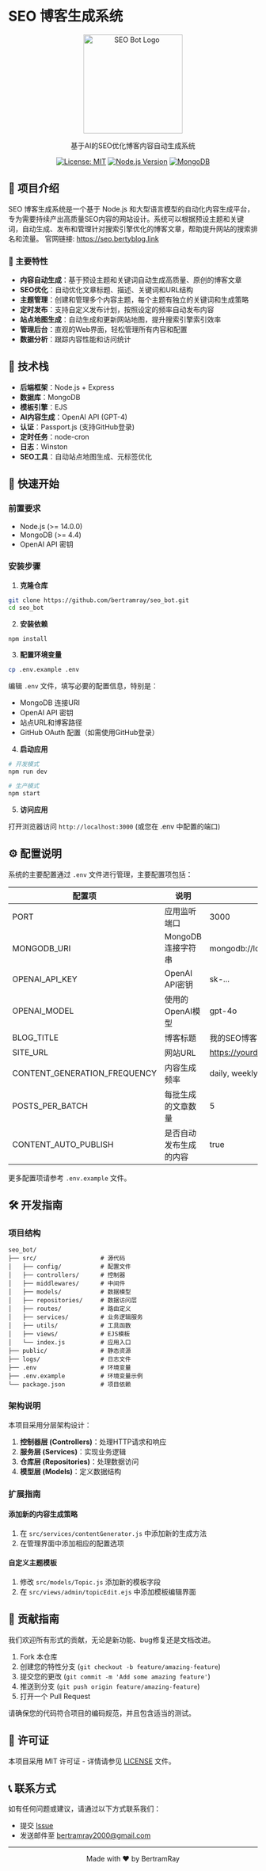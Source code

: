 # SEO 博客生成系统

<div align="center">
  <img src="public/images/logo.png" alt="SEO Bot Logo" width="200" height="auto">
  <p>基于AI的SEO优化博客内容自动生成系统</p>
  
  [![License: MIT](https://img.shields.io/badge/License-MIT-yellow.svg)](https://opensource.org/licenses/MIT)
  [![Node.js Version](https://img.shields.io/badge/node-%3E%3D14.0.0-brightgreen.svg)](https://nodejs.org/)
  [![MongoDB](https://img.shields.io/badge/MongoDB-4.4+-green.svg)](https://www.mongodb.com/)
</div>

## 📖 项目介绍

SEO 博客生成系统是一个基于 Node.js 和大型语言模型的自动化内容生成平台，专为需要持续产出高质量SEO内容的网站设计。系统可以根据预设主题和关键词，自动生成、发布和管理针对搜索引擎优化的博客文章，帮助提升网站的搜索排名和流量。
官网链接: https://seo.bertyblog.link

### 🌟 主要特性

- **内容自动生成**：基于预设主题和关键词自动生成高质量、原创的博客文章
- **SEO优化**：自动优化文章标题、描述、关键词和URL结构
- **主题管理**：创建和管理多个内容主题，每个主题有独立的关键词和生成策略
- **定时发布**：支持自定义发布计划，按照设定的频率自动发布内容
- **站点地图生成**：自动生成和更新网站地图，提升搜索引擎索引效率
- **管理后台**：直观的Web界面，轻松管理所有内容和配置
- **数据分析**：跟踪内容性能和访问统计

## 🔧 技术栈

- **后端框架**：Node.js + Express
- **数据库**：MongoDB
- **模板引擎**：EJS
- **AI内容生成**：OpenAI API (GPT-4)
- **认证**：Passport.js (支持GitHub登录)
- **定时任务**：node-cron
- **日志**：Winston
- **SEO工具**：自动站点地图生成、元标签优化

## 🚀 快速开始

### 前置要求

- Node.js (>= 14.0.0)
- MongoDB (>= 4.4)
- OpenAI API 密钥

### 安装步骤

1. **克隆仓库**

```bash
git clone https://github.com/bertramray/seo_bot.git
cd seo_bot
```

2. **安装依赖**

```bash
npm install
```

3. **配置环境变量**

```bash
cp .env.example .env
```

编辑 `.env` 文件，填写必要的配置信息，特别是：
- MongoDB 连接URI
- OpenAI API 密钥
- 站点URL和博客路径
- GitHub OAuth 配置（如需使用GitHub登录）

4. **启动应用**

```bash
# 开发模式
npm run dev

# 生产模式
npm start
```

5. **访问应用**

打开浏览器访问 `http://localhost:3000` (或您在 .env 中配置的端口)

## ⚙️ 配置说明

系统的主要配置通过 `.env` 文件进行管理，主要配置项包括：

| 配置项 | 说明 | 示例值 |
|--------|------|--------|
| PORT | 应用监听端口 | 3000 |
| MONGODB_URI | MongoDB连接字符串 | mongodb://localhost:27017/seo_bot |
| OPENAI_API_KEY | OpenAI API密钥 | sk-... |
| OPENAI_MODEL | 使用的OpenAI模型 | gpt-4o |
| BLOG_TITLE | 博客标题 | 我的SEO博客 |
| SITE_URL | 网站URL | https://yourdomain.com |
| CONTENT_GENERATION_FREQUENCY | 内容生成频率 | daily, weekly, custom |
| POSTS_PER_BATCH | 每批生成的文章数量 | 5 |
| CONTENT_AUTO_PUBLISH | 是否自动发布生成的内容 | true |

更多配置项请参考 `.env.example` 文件。

## 🛠️ 开发指南

### 项目结构

```
seo_bot/
├── src/                  # 源代码
│   ├── config/           # 配置文件
│   ├── controllers/      # 控制器
│   ├── middlewares/      # 中间件
│   ├── models/           # 数据模型
│   ├── repositories/     # 数据访问层
│   ├── routes/           # 路由定义
│   ├── services/         # 业务逻辑服务
│   ├── utils/            # 工具函数
│   ├── views/            # EJS模板
│   └── index.js          # 应用入口
├── public/               # 静态资源
├── logs/                 # 日志文件
├── .env                  # 环境变量
├── .env.example          # 环境变量示例
└── package.json          # 项目依赖
```

### 架构说明

本项目采用分层架构设计：

1. **控制器层 (Controllers)**：处理HTTP请求和响应
2. **服务层 (Services)**：实现业务逻辑
3. **仓库层 (Repositories)**：处理数据访问
4. **模型层 (Models)**：定义数据结构

### 扩展指南

#### 添加新的内容生成策略

1. 在 `src/services/contentGenerator.js` 中添加新的生成方法
2. 在管理界面中添加相应的配置选项

#### 自定义主题模板

1. 修改 `src/models/Topic.js` 添加新的模板字段
2. 在 `src/views/admin/topicEdit.ejs` 中添加模板编辑界面

## 🤝 贡献指南

我们欢迎所有形式的贡献，无论是新功能、bug修复还是文档改进。

1. Fork 本仓库
2. 创建您的特性分支 (`git checkout -b feature/amazing-feature`)
3. 提交您的更改 (`git commit -m 'Add some amazing feature'`)
4. 推送到分支 (`git push origin feature/amazing-feature`)
5. 打开一个 Pull Request

请确保您的代码符合项目的编码规范，并且包含适当的测试。

## 📄 许可证

本项目采用 MIT 许可证 - 详情请参见 [LICENSE](LICENSE) 文件。

## 📞 联系方式

如有任何问题或建议，请通过以下方式联系我们：

- 提交 [Issue](https://github.com/bertramray/seo_bot/issues)
- 发送邮件至 [bertramray2000@gmail.com](mailto:bertramray2000@gmail.com)

---

<div align="center">
  <p>Made with ❤️ by BertramRay</p>
</div> 